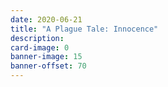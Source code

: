 ```yaml
---
date: 2020-06-21
title: "A Plague Tale: Innocence"
description:
card-image: 0
banner-image: 15
banner-offset: 70
---
```

